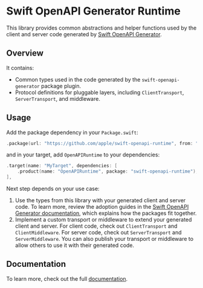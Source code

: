 # Swift OpenAPI Generator Runtime

This library provides common abstractions and helper functions used by the client and server code generated by [Swift OpenAPI Generator][0].

## Overview

It contains:
- Common types used in the code generated by the `swift-openapi-generator` package plugin.
- Protocol definitions for pluggable layers, including `ClientTransport`, `ServerTransport`, and middleware.

## Usage

Add the package dependency in your `Package.swift`:

```swift
.package(url: "https://github.com/apple/swift-openapi-runtime", from: "0.1.0"),
```

and in your target, add `OpenAPIRuntime` to your dependencies:

```swift
.target(name: "MyTarget", dependencies: [
    .product(name: "OpenAPIRuntime", package: "swift-openapi-runtime"),
],
```

Next step depends on your use case:

1. Use the types from this library with your generated client and server code. To learn more, review the adoption guides in the [Swift OpenAPI Generator documentation][1], which explains how the packages fit together.
2. Implement a custom transport or middleware to extend your generated client and server. For client code, check out `ClientTransport` and `ClientMiddleware`. For server code, check out `ServerTransport` and `ServerMiddleware`. You can also publish your transport or middleware to allow others to use it with their generated code.

## Documentation

To learn more, check out the full [documentation][2].

[0]: https://github.com/apple/swift-openapi-generator
[1]: https://swiftpackageindex.com/apple/swift-openapi-generator/documentation
[2]: https://swiftpackageindex.com/apple/swift-openapi-runtime/documentation
